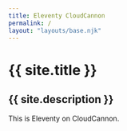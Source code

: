 ```yaml
---
title: Eleventy CloudCannon
permalink: /
layout: "layouts/base.njk"
---
```

# {{ site.title }}
## {{ site.description }}

This is Eleventy on CloudCannon.
